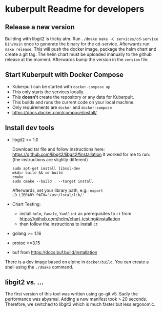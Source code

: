 # kuberpult Readme for developers

## Release a new version

Building with libgit2 is tricky atm. Run `./dmake make -C services/cd-service bin/main` once to generate the binary for the cd-service.
Afterwards run `make release`. This will push the docker image, package the helm chart and create a git tag. The helm chart must be uploaded manually to the github release at the moment.
Afterwards bump the version in the `version` file.

## Start Kuberpult with Docker Compose
* Kuberpult can be started with `docker-compose up`
* This only starts the services locally.
* This **doesn't** create the repository or any data for Kuberpult.
* This builds and runs the current code on your local machine.
* Only requirements are `docker` and `docker-compose`
* https://docs.docker.com/compose/install/

## Install dev tools

- libgit2 >= 1.0

  Download tar file and follow instructions here: https://github.com/libgit2/libgit2#installation
  It worked for me to run: (the instructions are slightly different)
  ```
  sudo apt-get install libssl-dev
  mkdir build && cd build
  cmake ..
  sudo cmake --build . --target install
  ```
  Afterwards, set your library path, e.g.: `export LD_LIBRARY_PATH='/usr/local/lib/'`
- Chart Testing: 
  - install `helm`, `Yamale`, `Yamllint` as prerequisites to `ct` from https://github.com/helm/chart-testing#installation 
  - then follow the instructions to install `ct`
- golang >= 1.16
- protoc >=3.15
- buf from https://docs.buf.build/installation

There is a dev image based on alpine in `docker/build`. You can create a shell using the `./dmake` command.

## libgit2 vs. ...

The first version of this tool was written using go-git v5. Sadly the performance was abysmal. Adding a new manifest took > 20 seconds. Therefore, we switched to libgit2 which is much faster but less ergonomic.
